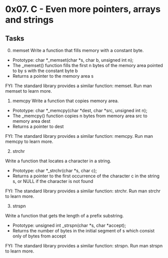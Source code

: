 # 0x07. C - Even more pointers, arrays and strings

## Tasks

0. memset 
Write a function that fills memory with a constant byte.

-    Prototype: char *_memset(char *s, char b, unsigned int n);
-    The _memset() function fills the first n bytes of the memory area pointed to by s with the constant byte b
-    Returns a pointer to the memory area s

FYI: The standard library provides a similar function: memset. Run man memset to learn more.


 1. memcpy 
Write a function that copies memory area.

-    Prototype: char *_memcpy(char *dest, char *src, unsigned int n);
-    The _memcpy() function copies n bytes from memory area src to memory area dest
-    Returns a pointer to dest

FYI: The standard library provides a similar function: memcpy. Run man memcpy to learn more.


 2. strchr 

Write a function that locates a character in a string.

-    Prototype: char *_strchr(char *s, char c);
-    Returns a pointer to the first occurrence of the character c in the string s, or NULL if the character is not found

FYI: The standard library provides a similar function: strchr. Run man strchr to learn more.

 3. strspn 

Write a function that gets the length of a prefix substring.

-    Prototype: unsigned int _strspn(char *s, char *accept);
-    Returns the number of bytes in the initial segment of s which consist only of bytes from accept

FYI: The standard library provides a similar function: strspn. Run man strspn to learn more.




